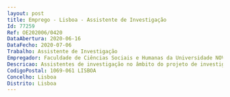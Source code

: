 ```yaml
--- 
layout: post
title: Emprego - Lisboa - Assistente de Investigação
Id: 77259
Ref: OE202006/0420
DataAbertura: 2020-06-16
DataFecho: 2020-07-06
Trabalho: Assistente de Investigação
Empregador: Faculdade de Ciências Sociais e Humanas da Universidade NOVA de Lisboa - NOVA School of Social Scien
Descricao: Assistentes de investigação no âmbito do projeto de investigação VINCULUM — Entailing Perpetuity  Family, Power, Identity. The Social Agency of a Corporate Body (Southern Europe, 14th  17th Centuries). Grant Agreement n. 819734
CodigoPostal: 1069-061 LISBOA
Concelho: Lisboa
Distrito: Lisboa
--- 
```

